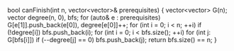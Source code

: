 bool canFinish(int n, vector<vector<int>>& prerequisites) {
vector<vector<int>> G(n);
vector<int> degree(n, 0), bfs;
for (auto& e : prerequisites)
G[e[1]].push_back(e[0]), degree[e[0]]++;
for (int i = 0; i < n; ++i) if (!degree[i]) bfs.push_back(i);
for (int i = 0; i < bfs.size(); ++i)
for (int j: G[bfs[i]])
if (--degree[j] == 0) bfs.push_back(j);
return bfs.size() == n;
}
​